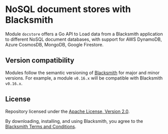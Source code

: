 # NoSQL document stores with Blacksmith

Module `docstore` offers a Go API to Load data from a Blacksmith application to
different NoSQL document databases, with support for AWS DynamoDB, Azure
CosmosDB, MongoDB, Google Firestore.

## Version compatibility

Modules follow the semantic versioning of [Blacksmith](https://github.com/nunchistudio/blacksmith)
for major and minor versions. For example, a module `v0.16.x` will be compatible
with Blacksmith `v0.16.x`.

## License

Repository licensed under the [Apache License, Version 2.0](./LICENSE).

By downloading, installing, and using Blacksmith, you agree to the
[Blacksmith Terms and Conditions](https://nunchi.studio/legal/terms).
